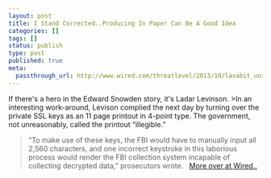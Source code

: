 ```yaml
---
layout: post
title: I Stand Corrected..Producing In Paper Can Be A Good Idea
categories: []
tags: []
status: publish
type: post
published: true
meta:
  passthrough_url: http://www.wired.com/threatlevel/2013/10/lavabit_unsealed/
---
```

If there's a hero in the Edward Snowden story, it's Ladar Levinson. >In an interesting work-around, Levison complied the next day by turning over the private SSL keys as an 11 page printout in 4-point type. The government, not unreasonably, called the printout “illegible.”
>“To make use of these keys, the FBI would have to manually input all 2,560 characters, and one incorrect keystroke in this laborious process would render the FBI collection system incapable of collecting decrypted data,” prosecutors wrote.
 
[More over at Wired..](http://www.wired.com/threatlevel/2013/10/lavabit_unsealed/)
